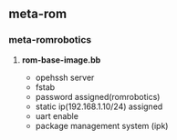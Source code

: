 <h2> meta-rom </h2>   
        <h3>meta-romrobotics</h3>
	    <ol>
		 <li><b>rom-base-image.bb</b></li>
		    <ul>
		        <li>opehssh server </li>
				<li>fstab</li>
				<li>password assigned(romrobotics) </li>
				<li>static ip(192.168.1.10/24) assigned</li>
				<li>uart enable</li>
				<li>package management system (ipk) </li>
		    </ul>	       
	    </ol>
	
   

